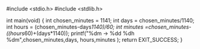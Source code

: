 #include <stdio.h>
#include <stdlib.h>

int main(void) {
    int chosen_minutes = 1141;
    int days = chosen_minutes/1140;
    int hours = (chosen_minutes-days*1140)/60;
    int minutes =chosen_minutes-((hours*60)+(days*1140));
     printf("%dm -> %dd %dh %dm",chosen_minutes,days, hours,minutes );
    return EXIT_SUCCESS;
}
